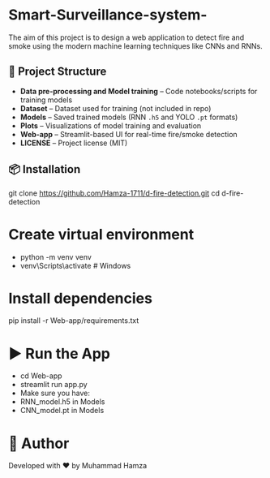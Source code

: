 # Smart-Surveillance-system-
The aim of this project is to design a web application to detect fire and smoke using the modern machine learning techniques like CNNs and RNNs. 

## 📁 Project Structure

- **Data pre-processing and Model training** – Code notebooks/scripts for training models  
- **Dataset** – Dataset used for training (not included in repo)  
- **Models** – Saved trained models (RNN `.h5` and YOLO `.pt` formats)  
- **Plots** – Visualizations of model training and evaluation  
- **Web-app** – Streamlit-based UI for real-time fire/smoke detection  
- **LICENSE** – Project license (MIT)


## 📦 Installation
git clone https://github.com/Hamza-1711/d-fire-detection.git
cd d-fire-detection

# Create virtual environment
- python -m venv venv
- venv\Scripts\activate  # Windows

# Install dependencies
pip install -r Web-app/requirements.txt

# ▶️ Run the App
- cd Web-app
- streamlit run app.py
- Make sure you have:
- RNN_model.h5 in Models
- CNN_model.pt in Models
# 👤 Author
Developed with ❤️ by Muhammad Hamza
